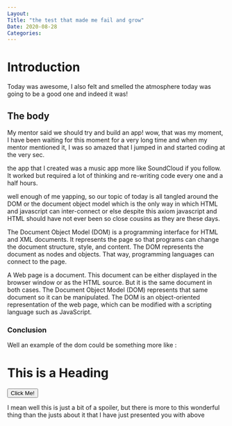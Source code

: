 ```yaml
---
Layout:
Title: "the test that made me fail and grow"
Date: 2020-08-28
Categories:
---
```

# Introduction
Today was awesome, I also felt and smelled the atmosphere today was going to be a good one and indeed it was!
## The body

My mentor said we should try and build an app! wow, that was my moment, I have been waiting for this moment for a very long time and when my mentor mentioned it, I was so amazed that I jumped in and started coding at the very sec.



the app that I created was a music app more like SoundCloud if you follow.
It worked but required a lot of thinking and re-writing code every one and a half hours.

well enough of me yapping, so our topic of today is all tangled around the DOM or the document object model which is the only way in which HTML and javascript can inter-connect or else despite this axiom javascript and HTML should have not ever been so close cousins as they are these days.

The Document Object Model (DOM) is a programming interface for HTML and XML documents. It represents the page so that programs can change the document structure, style, and content. The DOM represents the document as nodes and objects. That way, programming languages can connect to the page.

A Web page is a document. This document can be either displayed in the browser window or as the HTML source. But it is the same document in both cases. The Document Object Model (DOM) represents that same document so it can be manipulated. The DOM is an object-oriented representation of the web page, which can be modified with a scripting language such as JavaScript.

### Conclusion
Well an example of the dom could be something more like : <h1 id="demo">This is a Heading</h1>

<button type="button"
onclick="document.getElementById('demo').innerHTML = 'Hello World!'">Click Me!
</button>

I mean well this is just a bit of a spoiler, but there is more to this wonderful thing than the justs about it that I have just presented you with above
